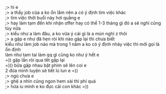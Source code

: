 ;> hi e<br>
;> a thấy job của a ko ổn lắm nên a có ý định tìm việc khác<br>
;> tìm việc thời buổi này hơi quằng e<br>
;> hay làm tạm đến khi nhận offer hay có thể 1-3 tháng gì đó a sẽ nghỉ cũng tùy nữa<br>
;> kiểu như a làm đâu, a ko vừa ý cái gì là a mún nghỉ z thôi<br>
;> a gặp e như đã hẹn ròi khi nào gặp lại thì chưa biết<br>
kiểu như làm job nào mà trong 1 năm a ko có ý định nhảy việc thì mới gọi là ổn định<br>
làm như tam tai làm qq gì cũng ko như ý hết e<br>
=)) gặp lần ròi qua tết gặp lại<br>
=))) bữa gặp nhau bật phim sẽ lên coi e<br>
2 đứa mình luyện sẽ tiết lú lun e =))<br>
;> ngủ chưa e<br>
;> ghệ a nhìn cũng ngon hem xài thì phí quá<br>
;> hứa iu mình e ko đực cái con khác =))
